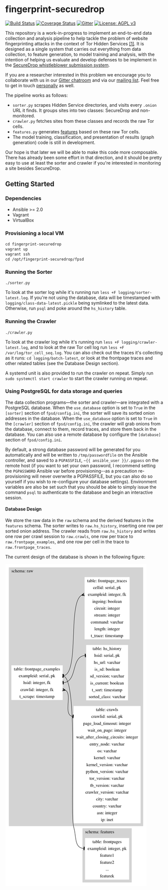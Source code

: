 # fingerprint-securedrop

[![Build Status](https://travis-ci.org/freedomofpress/fingerprint-securedrop.svg?branch=master)](https://travis-ci.org/freedomofpress/fingerprint-securedrop)
[![Coverage Status](https://coveralls.io/repos/github/freedomofpress/fingerprint-securedrop/badge.svg?branch=travis-and-coveralls)](https://coveralls.io/github/freedomofpress/fingerprint-securedrop?branch=travis-and-coveralls)
[![Gitter](https://badges.gitter.im/Join%20Chat.svg)](https://gitter.im/freedomofpress/Website_Fingerprinting)
[![License: AGPL v3](https://img.shields.io/badge/License-AGPL%20v3-blue.svg)](http://www.gnu.org/licenses/agpl-3.0)

This repository is a work-in-progress to implement an end-to-end data collection
and analysis pipeline to help tackle the problem of website fingerprinting
attacks in the context of Tor Hidden Services
[[1]](https://www.usenix.org/system/files/conference/usenixsecurity15/sec15-paper-kwon.pdf).
It is designed as a single system that carries out everything from data
collection, to feature generation, to model training and analysis, with the
intention of helping us evaluate and develop defenses to be implement in the
[SecureDrop whistleblower submission
system](https://github.com/freedomofpress/securedrop).

If you are a researcher interested in this problem we encourage you to
collaborate with us in our [Gitter
chatroom](https://gitter.im/freedomofpress/Website_Fingerprinting) and via our
[mailing
list](https://www.usenix.org/system/files/conference/usenixsecurity15/sec15-paper-kwon.pdf).
Feel free to get in touch
[personally](https://github.com/fowlslegs/fowlslegs-sec-pack) as well.

The pipeline works as follows:
* `sorter.py` scrapes Hidden Service directories, and visits every `.onion` URL
    it finds. It groups sites into two classes: SecureDrop and non-monitored.
* `crawler.py` fetches sites from these classes and records the raw Tor cells.
* `features.py` generates
    [features](https://en.wikipedia.org/wiki/Feature_(machine_learning)) based
    on these raw Tor cells.
* The model training, classification, and presentation of results (graph
    generation) code is still in development.

Our hope is that later we will be able to make this code more composable. There
has already been some effort in that direction, and it should be pretty easy to
use at least the sorter and crawler if you're interested in monitoring a site
besides SecureDrop.

## Getting Started

### Dependencies

* Ansible >= 2.0
* Vagrant
* VirtualBox

### Provisioning a local VM

```
cd fingerprint-securedrop
vagrant up
vagrant ssh
cd /opt/fingerprint-securedrop/fpsd
```

### Running the Sorter

```
./sorter.py
```

To look at the sorter log while it's running run `less +F
logging/sorter-latest.log`. If you're not using the database, data will be
timestamped with `logging/class-data-latest.pickle` being symlinked to the
latest data. Otherwise, run `psql` and poke around the `hs_history` table.

### Running the Crawler

```
./crawler.py
```

To look at the crawler log while it's running run `less +F
logging/crawler-latest.log`, and to look at the raw Tor cell log run `less +F
/var/log/tor_cell_seq.log`. You can also check out the traces it's collecting as
it runs: `cd logging/batch-latest`, or look at the frontpage traces and other
related tables (see the Database Design section).

A systemd unit is also provided to run the crawler on repeat. Simply run
`sudo systemctl start crawler` to start the crawler running
on repeat.

### Using PostgreSQL for data storage and queries

The data collection programs—the sorter and crawler—are integrated with a
PostgreSQL database. When the `use_database` option is set to `True` in the
`[sorter]` section of `fpsd/config.ini`, the sorter will save its sorted onion
addresses in the database. When the `use_database` option is set to `True` in
the `[crawler]` section of `fpsd/config.ini`, the crawler will grab onions from
the database, connect to them, record traces, and store them back in the
database. You can also use a remote database by configure the `[database]` section of
`fpsd/config.ini`.

By default, a strong database password will be generated for you automatically
and will be written to `/tmp/passwordfile` on the Ansible controller, and saved
to a `PGPASSFILE`, `~{{ ansible_user }}/.pgpass` on the remote host (if you want
to set your own password, I recommend setting the `PGPASSWORD` Ansible var
before provisioning--as a precaution re-provisioning will never overwrite a
PGPASSFILE, but you can also do so yourself if you wish to re-configure your
database settings).  Environment variables are also be set such that you should
be able to simply issue the command `psql` to authenticate to the database and
begin an interactive session.

#### Database Design

We store the raw data in the `raw` schema and the derived features in the
`features` schema. The sorter writes to `raw.hs_history`, inserting one row per
sorted onion address. The crawler reads from `raw.hs_history` and writes one row
per crawl session to `raw.crawls`, one row per trace to
`raw.frontpage_examples`, and one row per cell in the trace to
`raw.frontpage_traces`. 

The current design of the database is shown in the following figure:

![](docs/images/dbdesign.png)
